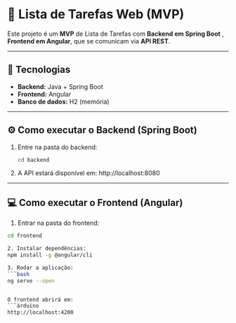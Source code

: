 # 📝 Lista de Tarefas Web (MVP)

Este projeto é um **MVP** de Lista de Tarefas com **Backend em Spring Boot** , **Frontend em Angular**, que se comunicam via **API REST**.

---

## 🚀 Tecnologias
- **Backend:** Java + Spring Boot
- **Frontend:** Angular
- **Banco de dados:** H2 (memória)

---

## ⚙️ Como executar o Backend (Spring Boot)

1. Entre na pasta do backend:
   ```bash
   cd backend

2. A API estará disponível em:
  http://localhost:8080

---

## 💻 Como executar o Frontend (Angular)

1. Entrar na pasta do frontend:
  ```bash
cd frontend

2. Instalar dependências:
npm install -g @angular/cli

3. Rodar a aplicação:
  ```bash
ng serve --open


O frontend abrirá em:
  ```àrduino
http://localhost:4200

